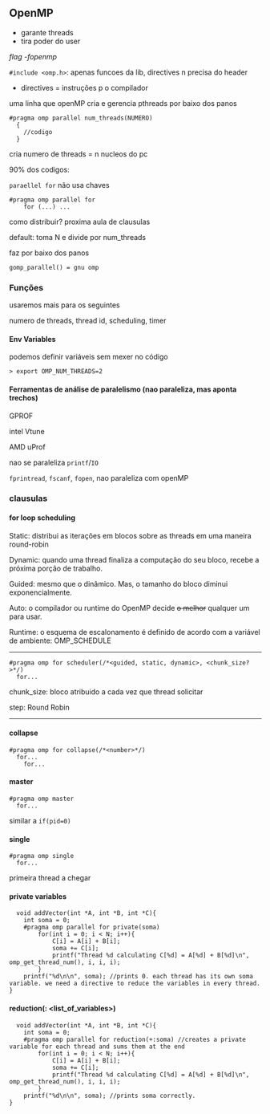 ## OpenMP

- garante threads
- tira poder do user
  
_flag -fopenmp_

`#include <omp.h>`: apenas funcoes da lib, directives n precisa do header

- directives = instruções p o compilador

uma linha que openMP cria e gerencia pthreads por baixo dos panos

```
#pragma omp parallel num_threads(NUMERO)
  {
    //codigo
  }
```

cria numero de threads = n nucleos do pc


90% dos codigos:

`paraellel for` não usa chaves

```
#pragma omp parallel for
 	for (...) ...
```
  
como distribuir? proxima aula de clausulas

default: toma N e divide por num_threads


faz por baixo dos panos

`gomp_parallel() = gnu omp`


### Funções

usaremos mais para os seguintes

numero de threads, thread id, scheduling, timer

#### Env Variables

podemos definir variáveis sem mexer no código

`> export OMP_NUM_THREADS=2`


#### Ferramentas de análise de paralelismo (nao paraleliza, mas aponta trechos)

GPROF

intel Vtune

AMD uProf


nao se paraleliza `printf`/`IO`

`fprintread`, `fscanf`, `fopen`, nao paraleliza com openMP


### clausulas

#### for loop scheduling

Static: distribui as iterações em blocos sobre as threads em uma maneira round-robin

Dynamic: quando uma thread finaliza a computação do seu bloco, recebe a próxima
porção de trabalho.

Guided: mesmo que o dinâmico. Mas, o tamanho do bloco diminui exponencialmente.

Auto: o compilador ou runtime do OpenMP decide ~~o melhor~~ qualquer um para usar.

Runtime: o esquema de escalonamento é definido de acordo com a variável de
ambiente: OMP_SCHEDULE

---

```
#pragma omp for scheduler(/*<guided, static, dynamic>, <chunk_size?>*/)
  for...
```

chunk_size: bloco atribuido a cada vez que thread solicitar

step: Round Robin

---

#### collapse

```
#pragma omp for collapse(/*<number>*/)
  for...
    for...
```

#### master

```
#pragma omp master
  for...
```

similar a `if(pid=0)`

#### single

```
#pragma omp single
  for...
```

  primeira thread a chegar


#### private variables

```
  void addVector(int *A, int *B, int *C){
    int soma = 0;
    #pragma omp parallel for private(soma)
        for(int i = 0; i < N; i++){
            C[i] = A[i] + B[i];
            soma += C[i];
            printf("Thread %d calculating C[%d] = A[%d] + B[%d]\n", omp_get_thread_num(), i, i, i);
        }
    printf("%d\n\n", soma); //prints 0. each thread has its own soma variable. we need a directive to reduce the variables in every thread.
}
```

#### reduction(<operator>: <list_of_variables>)

```
  void addVector(int *A, int *B, int *C){
    int soma = 0;
    #pragma omp parallel for reduction(+:soma) //creates a private variable for each thread and sums them at the end
        for(int i = 0; i < N; i++){
            C[i] = A[i] + B[i];
            soma += C[i];
            printf("Thread %d calculating C[%d] = A[%d] + B[%d]\n", omp_get_thread_num(), i, i, i);
        }
    printf("%d\n\n", soma); //prints soma correctly.
}
```
